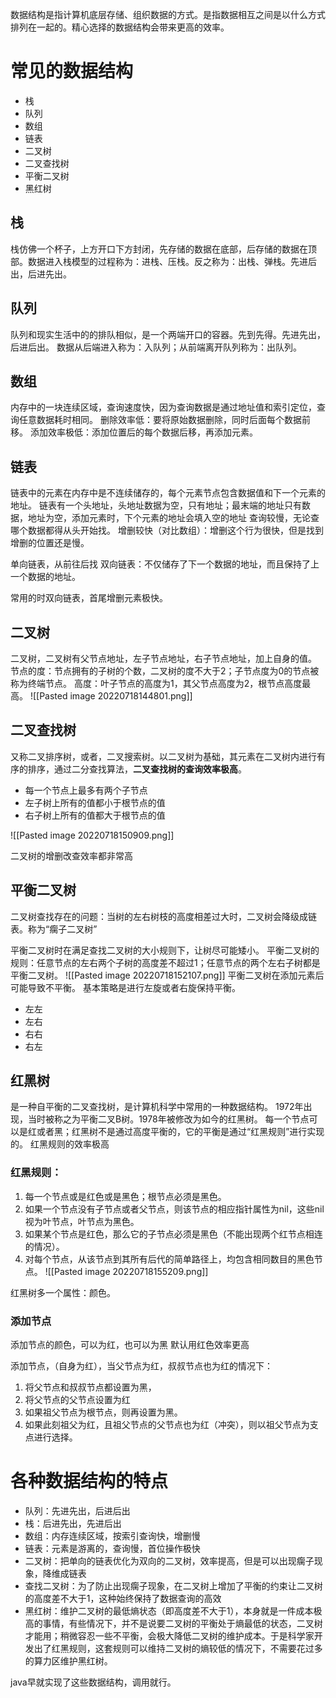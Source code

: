 数据结构是指计算机底层存储、组织数据的方式。是指数据相互之间是以什么方式排列在一起的。精心选择的数据结构会带来更高的效率。

# 常见的数据结构
- 栈
- 队列
- 数组
- 链表
- 二叉树
- 二叉查找树
- 平衡二叉树
- 黑红树

## 栈
栈仿佛一个杯子，上方开口下方封闭，先存储的数据在底部，后存储的数据在顶部。数据进入栈模型的过程称为：进栈、压栈。反之称为：出栈、弹栈。先进后出，后进先出。

## 队列
队列和现实生活中的的排队相似，是一个两端开口的容器。先到先得。先进先出，后进后出。
数据从后端进入称为：入队列；从前端离开队列称为：出队列。

## 数组
内存中的一块连续区域，查询速度快，因为查询数据是通过地址值和索引定位，查询任意数据耗时相同。
删除效率低：要将原始数据删除，同时后面每个数据前移。
添加效率极低：添加位置后的每个数据后移，再添加元素。

## 链表
链表中的元素在内存中是不连续储存的，每个元素节点包含数据值和下一个元素的地址。
链表有一个头地址，头地址数据为空，只有地址；最末端的地址只有数据，地址为空，添加元素时，下个元素的地址会填入空的地址
查询较慢，无论查哪个数据都得从头开始找。
增删较快（对比数组）：增删这个行为很快，但是找到增删的位置还是慢。

单向链表，从前往后找
双向链表：不仅储存了下一个数据的地址，而且保持了上一个数据的地址。

常用的时双向链表，首尾增删元素极快。

## 二叉树
二叉树，二叉树有父节点地址，左子节点地址，右子节点地址，加上自身的值。
节点的度：节点拥有的子树的个数，二叉树的度不大于2；子节点度为0的节点被称为终端节点。
高度：叶子节点的高度为1，其父节点高度为2，根节点高度最高。
![[Pasted image 20220718144801.png]]

## 二叉查找树
又称二叉排序树，或者，二叉搜索树。以二叉树为基础，其元素在二叉树内进行有序的排序，通过二分查找算法，**二叉查找树的查询效率极高**。
- 每一个节点上最多有两个子节点
- 左子树上所有的值都小于根节点的值
- 右子树上所有的值都大于根节点的值

![[Pasted image 20220718150909.png]]

二叉树的增删改查效率都非常高

## 平衡二叉树
二叉树查找存在的问题：当树的左右树枝的高度相差过大时，二叉树会降级成链表。称为“瘸子二叉树”

平衡二叉树时在满足查找二叉树的大小规则下，让树尽可能矮小。
平衡二叉树的规则：任意节点的左右两个子树的高度差不超过1；任意节点的两个左右子树都是平衡二叉树。
![[Pasted image 20220718152107.png]]
平衡二叉树在添加元素后可能导致不平衡。
基本策略是进行左旋或者右旋保持平衡。
- 左左
- 左右
- 右右
- 右左

## 红黑树
是一种自平衡的二叉查找树，是计算机科学中常用的一种数据结构。
1972年出现，当时被称之为平衡二叉B树。1978年被修改为如今的红黑树。
每一个节点可以是红或者黑；红黑树不是通过高度平衡的，它的平衡是通过“红黑规则”进行实现的。
红黑规则的效率极高

### 红黑规则：
1. 每一个节点或是红色或是黑色；根节点必须是黑色。
2. 如果一个节点没有子节点或者父节点，则该节点的相应指针属性为nil，这些nil视为叶节点，叶节点为黑色。
3. 如果某个节点是红色，那么它的子节点必须是黑色（不能出现两个红节点相连的情况）。
4. 对每个节点，从该节点到其所有后代的简单路径上，均包含相同数目的黑色节点。
![[Pasted image 20220718155209.png]]

红黑树多一个属性：颜色。

### 添加节点
添加节点的颜色，可以为红，也可以为黑
默认用红色效率更高

添加节点，（自身为红），当父节点为红，叔叔节点也为红的情况下：
1. 将父节点和叔叔节点都设置为黑，
2. 将父节点的父节点设置为红
3. 如果祖父节点为根节点，则再设置为黑。
4. 如果此刻祖父为红，且祖父节点的父节点也为红（冲突），则以祖父节点为支点进行选择。

# 各种数据结构的特点
- 队列：先进先出，后进后出
- 栈：后进先出，先进后出
- 数组：内存连续区域，按索引查询快，增删慢
- 链表：元素是游离的，查询慢，首位操作极快
- 二叉树：把单向的链表优化为双向的二叉树，效率提高，但是可以出现瘸子现象，降维成链表
- 查找二叉树：为了防止出现瘸子现象，在二叉树上增加了平衡的约束让二叉树的高度差不大于1，这种始终保持了数据查询的高效
- 黑红树：维护二叉树的最低熵状态（即高度差不大于1），本身就是一件成本极高的事情，有些情况下，并不是说要二叉树的平衡处于熵最低的状态，二叉树才能用；稍微容忍一些不平衡，会极大降低二叉树的维护成本。于是科学家开发出了红黑规则，这套规则可以维持二叉树的熵较低的情况下，不需要花过多的算力区维护黑红树。

java早就实现了这些数据结构，调用就行。